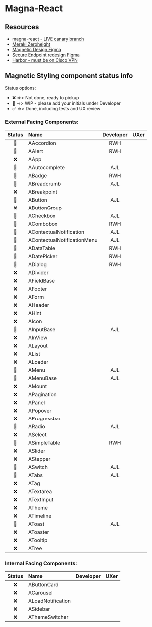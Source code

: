# Magna-React

## Resources
- [magna-react - LIVE canary branch](https://magna-react.vercel.app/)
- [Meraki Zeroheight](https://zeroheight.com/0a43ab5cd)
- [Magnetic Design Figma](https://www.figma.com/file/oVZWatImEIbl1c8sjdGxi0/%F0%9F%A7%B2--Magnetic-Design-Library)
- [Secure Endpoint redesign Figma](https://www.figma.com/file/lTNjbXom8zSLJljSVQ3083/Secure-Endpoint---Design-System-Audit-(EH)?node-id=0%3A1)
- [Harbor - must be on Cisco VPN](http://harbor.cisco.com/)

## Magnetic Styling component status info
Status options:
 - :x: =>> Not done, ready to pickup
 - :construction: =>> WIP - please add your initials under Developer
 - :white_check_mark: =>> Done, including tests and UX review

### External Facing Components:

|     Status     | Name                          | Developer | UXer |
|:--------------:|:------------------------------|:---------:|:----:|
| :construction: | AAccordion                    |    RWH    |      |
| :construction: | AAlert                        |    RWH    |      |
|      :x:       | AApp                          |           |      |
| :construction: | AAutocomplete                 |    AJL    |      |
| :construction: | ABadge                        |    RWH    |      |
| :construction: | ABreadcrumb                   |    AJL    |      |
|      :x:       | ABreakpoint                   |           |      |
| :construction: | AButton                       |    AJL    |      |
|      :x:       | AButtonGroup                  |           |      |
| :construction: | ACheckbox                     |    AJL    |      |
| :construction: | ACombobox                     |    RWH    |      |
| :construction: | AContextualNotification       |    AJL    |      |
| :construction: | AContextualNotificationMenu   |    AJL    |      |
| :construction: | ADataTable                    |    RWH    |      |
| :construction: | ADatePicker                   |    RWH    |      |
| :construction: | ADialog                       |    RWH    |      |
|      :x:       | ADivider                      |           |      |
|      :x:       | AFieldBase                    |           |      |
|      :x:       | AFooter                       |           |      |
|      :x:       | AForm                         |           |      |
|      :x:       | AHeader                       |           |      |
|      :x:       | AHint                         |           |      |
|      :x:       | AIcon                         |           |      |
| :construction: | AInputBase                    |    AJL    |      |
|      :x:       | AInView                       |           |      |
|      :x:       | ALayout                       |           |      |
|      :x:       | AList                         |           |      |
|      :x:       | ALoader                       |           |      |
| :construction: | AMenu                         |    AJL    |      |
| :construction: | AMenuBase                     |    AJL    |      |
|      :x:       | AMount                        |           |      |
|      :x:       | APagination                   |           |      |
|      :x:       | APanel                        |           |      |
|      :x:       | APopover                      |           |      |
|      :x:       | AProgressbar                  |           |      |
| :construction: | ARadio                        |    AJL    |      |
|      :x:       | ASelect                       |           |      |
| :construction: | ASimpleTable                  |    RWH    |      |
|      :x:       | ASlider                       |           |      |
|      :x:       | AStepper                      |           |      |
| :construction: | ASwitch                       |    AJL    |      |
| :construction: | ATabs                         |    AJL    |      |
|      :x:       | ATag                          |           |      |
|      :x:       | ATextarea                     |           |      |
|      :x:       | ATextInput                    |           |      |
|      :x:       | ATheme                        |           |      |
|      :x:       | ATimeline                     |           |      |
| :construction: | AToast                        |    AJL    |      |
|      :x:       | AToaster                      |           |      |
|      :x:       | ATooltip                      |           |      |
|      :x:       | ATree                         |           |      |

### Internal Facing Components:

|     Status     | Name               | Developer | UXer |
|:--------------:|:-------------------|:---------:|:----:|
|      :x:       | AButtonCard        |           |      |
|      :x:       | ACarousel          |           |      |
|      :x:       | ALoadNotification  |           |      |
|      :x:       | ASidebar           |           |      |
|      :x:       | AThemeSwitcher     |           |      |
